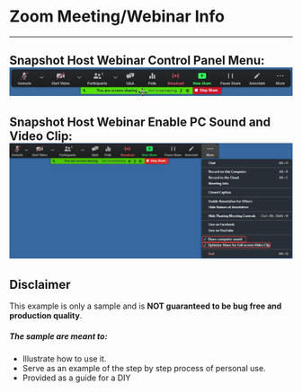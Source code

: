 # Zoom Meeting/Webinar Info

---
Snapshot Host Webinar Control Panel Menu: ![Webinar Host Control Panel Menu](ZoomWebinarHostControlPanelMenu.png)
---
Snapshot Host Webinar Enable PC Sound and Video Clip: ![Webinar Enable PC Sound and Video Clip](ZoomWebinarShareMORE_Enable_Sound.VideoClip.png)
---










## Disclaimer
This example is only a sample and is **NOT guaranteed to be bug free and production quality**.

##### The sample are meant to:
- Illustrate how to use it.
- Serve as an example of the step by step process of personal use.
- Provided as a guide for a DIY
